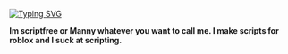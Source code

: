 [![Typing SVG](https://readme-typing-svg.demolab.com?font=Oswald&duration=1500&pause=2500&color=000000&background=FFFFFF&center=true&vCenter=true&width=435&lines=%5BConsole%5D%3A+Welcome+to+my+profile.;%5BConsole%5D%3A+I+make+cool+roblox+scripts.;%5BConsole%5D%3A+Add+me+on+discord+-+nnty.;%5BConsole%5D%3A+discord.gg%2Fzat3eDaZ24)](https://git.io/typing-svg)


**Im scriptfree or Manny whatever you want to call me. I make scripts for roblox and I suck at scripting.**
